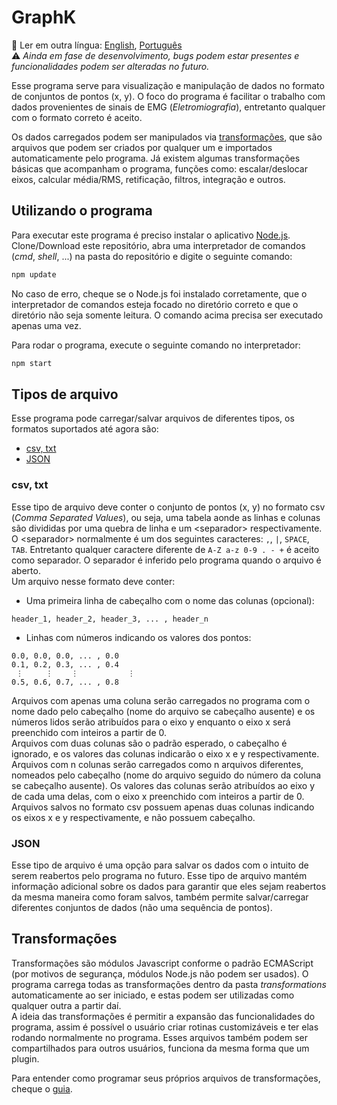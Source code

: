 # GraphK
:memo: Ler em outra língua: [English](README.md), [Português](README.pt-br.md)\
:warning: *Ainda em fase de desenvolvimento, bugs podem estar presentes e funcionalidades podem ser alteradas no futuro.*

Esse programa serve para visualização e manipulação de dados no formato de conjuntos de pontos (x, y). O foco do programa é facilitar o trabalho com dados provenientes de sinais de EMG (*Eletromiografia*), entretanto qualquer com o formato correto é aceito.

Os dados carregados podem ser manipulados via [transformações](#transformações), que são arquivos que podem ser criados por qualquer um e importados automaticamente pelo programa. Já existem algumas transformações básicas que acompanham o programa, funções como: escalar/deslocar eixos, calcular média/RMS, retificação, filtros, integração e outros.

## Utilizando o programa
Para executar este programa é preciso instalar o aplicativo [Node.js](https://nodejs.org/).\
Clone/Download este repositório, abra uma interpretador de comandos (*cmd*, *shell*, ...) na pasta do repositório e digite o seguinte comando:
```sh
npm update
```
No caso de erro, cheque se o Node.js foi instalado corretamente, que o interpretador de comandos esteja focado no diretório correto e que o diretório não seja somente leitura. O comando acima precisa ser executado apenas uma vez.

Para rodar o programa, execute o seguinte comando no interpretador:
```sh
npm start
```

## Tipos de arquivo
Esse programa pode carregar/salvar arquivos de diferentes tipos, os formatos suportados até agora são:
- [csv, txt](#csv-txt)
- [JSON](#JSON)

### csv, txt
Esse tipo de arquivo deve conter o conjunto de pontos (x, y) no formato csv (*Comma Separated Values*), ou seja, uma tabela aonde as linhas e colunas são divididas por uma quebra de linha e um \<separador\> respectivamente.\
O \<separador\> normalmente é um dos seguintes caracteres: `,`, `|`, `SPACE`, `TAB`. Entretanto qualquer caractere diferente de `A-Z a-z 0-9 . - +` é aceito como separador. O separador é inferido pelo programa quando o arquivo é aberto.\
Um arquivo nesse formato deve conter:
- Uma primeira linha de cabeçalho com o nome das colunas (opcional):
```
header_1, header_2, header_3, ... , header_n
```
- Linhas com números indicando os valores dos pontos:
```
0.0, 0.0, 0.0, ... , 0.0
0.1, 0.2, 0.3, ... , 0.4
 ⋮     ⋮    ⋮           ⋮
0.5, 0.6, 0.7, ... , 0.8
```
Arquivos com apenas uma coluna serão carregados no programa com o nome dado pelo cabeçalho (nome do arquivo se cabeçalho ausente) e os números lidos serão atribuídos para o eixo y enquanto o eixo x será preenchido com inteiros a partir de 0.\
Arquivos com duas colunas são o padrão esperado, o cabeçalho é ignorado, e os valores das colunas indicarão o eixo x e y respectivamente.\
Arquivos com n colunas serão carregados como n arquivos diferentes, nomeados pelo cabeçalho (nome do arquivo seguido do número da coluna se cabeçalho ausente). Os valores das colunas serão atribuídos ao eixo y de cada uma delas, com o eixo x preenchido com inteiros a partir de 0.\
Arquivos salvos no formato csv possuem apenas duas colunas indicando os eixos x e y respectivamente, e não possuem cabeçalho.

### JSON
Esse tipo de arquivo é uma opção para salvar os dados com o intuito de serem reabertos pelo programa no futuro. Esse tipo de arquivo mantém informação adicional sobre os dados para garantir que eles sejam reabertos da mesma maneira como foram salvos, também permite salvar/carregar diferentes conjuntos de dados (não uma sequência de pontos).

## Transformações
Transformações são módulos Javascript conforme o padrão ECMAScript (por motivos de segurança, módulos Node.js não podem ser usados). O programa carrega todas as transformações dentro da pasta *transformations* automaticamente ao ser iniciado, e estas podem ser utilizadas como qualquer outra a partir daí.\
A ideia das transformações é permitir a expansão das funcionalidades do programa, assim é possível o usuário criar rotinas customizáveis e ter elas rodando normalmente no programa. Esses arquivos também podem ser compartilhados para outros usuários, funciona da mesma forma que um plugin.

Para entender como programar seus próprios arquivos de transformações, cheque o [guia](docs/pt-br/transformations.md).